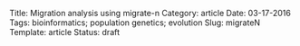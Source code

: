 Title: Migration analysis using migrate-n
Category: article
Date: 03-17-2016
Tags: bioinformatics; population genetics; evolution
Slug: migrateN
Template: article
Status: draft